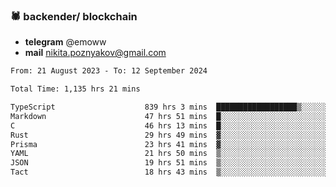 ### 🕷 backender/ blockchain
- **telegram** @emoww
- **mail** nikita.poznyakov@gmail.com

<!--START_SECTION:waka-->

```txt
From: 21 August 2023 - To: 12 September 2024

Total Time: 1,135 hrs 21 mins

TypeScript                    839 hrs 3 mins  ██████████████████▒░░░░░░   73.85 %
Markdown                      47 hrs 51 mins  █░░░░░░░░░░░░░░░░░░░░░░░░   04.21 %
C                             46 hrs 13 mins  █░░░░░░░░░░░░░░░░░░░░░░░░   04.07 %
Rust                          29 hrs 49 mins  ▓░░░░░░░░░░░░░░░░░░░░░░░░   02.62 %
Prisma                        23 hrs 41 mins  ▓░░░░░░░░░░░░░░░░░░░░░░░░   02.08 %
YAML                          21 hrs 50 mins  ▒░░░░░░░░░░░░░░░░░░░░░░░░   01.92 %
JSON                          19 hrs 51 mins  ▒░░░░░░░░░░░░░░░░░░░░░░░░   01.75 %
Tact                          18 hrs 43 mins  ▒░░░░░░░░░░░░░░░░░░░░░░░░   01.65 %
```

<!--END_SECTION:waka-->




